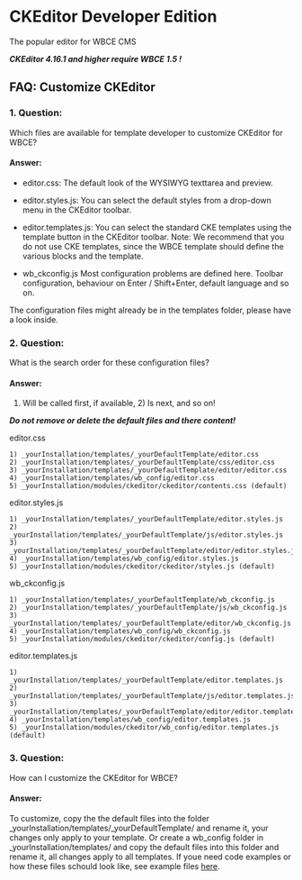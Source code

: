 # CKEditor Developer Edition

The popular editor for WBCE CMS

***CKEditor 4.16.1 and higher require WBCE 1.5 !***

## FAQ: Customize CKEditor

### 1. Question:

Which files are available for template developer to customize CKEditor for WBCE?

#### Answer:

+ editor.css:
The default look of the WYSIWYG texttarea and preview.

+ editor.styles.js:
You can select the default styles from a drop-down menu in the CKEditor toolbar.

+ editor.templates.js:
You can select the standard CKE templates using the template button in the CKEditor toolbar.
Note: We recommend that you do not use CKE templates, since the WBCE template should define the various blocks and the template.

+ wb_ckconfig.js
Most configuration problems are defined here.
Toolbar configuration, behaviour on Enter / Shift+Enter, default language and so on.

The configuration files might already be in the templates folder, please have a look inside.

### 2. Question:

What is the search order for these configuration files?

#### Answer:

1) Will be called first, if available, 2) Is next, and so on!

***Do not remove or delete the default files and there content!***

editor.css
```
1) _yourInstallation/templates/_yourDefaultTemplate/editor.css
2) _yourInstallation/templates/_yourDefaultTemplate/css/editor.css
3) _yourInstallation/templates/_yourDefaultTemplate/editor/editor.css
4) _yourInstallation/templates/wb_config/editor.css
5) _yourInstallation/modules/ckeditor/ckeditor/contents.css (default)
```

editor.styles.js
```
1) _yourInstallation/templates/_yourDefaultTemplate/editor.styles.js
2) _yourInstallation/templates/_yourDefaultTemplate/js/editor.styles.js
3) _yourInstallation/templates/_yourDefaultTemplate/editor/editor.styles.js
4) _yourInstallation/templates/wb_config/editor.styles.js
5) _yourInstallation/modules/ckeditor/ckeditor/styles.js (default)
```

wb_ckconfig.js
```
1) _yourInstallation/templates/_yourDefaultTemplate/wb_ckconfig.js
2) _yourInstallation/templates/_yourDefaultTemplate/js/wb_ckconfig.js
3) _yourInstallation/templates/_yourDefaultTemplate/editor/wb_ckconfig.js
4) _yourInstallation/templates/wb_config/wb_ckconfig.js
5) _yourInstallation/modules/ckeditor/ckeditor/config.js (default)
```

editor.templates.js
```
1) _yourInstallation/templates/_yourDefaultTemplate/editor.templates.js
2) _yourInstallation/templates/_yourDefaultTemplate/js/editor.templates.js
3) _yourInstallation/templates/_yourDefaultTemplate/editor/editor.templates.js
4) _yourInstallation/templates/wb_config/editor.templates.js
5) _yourInstallation/modules/ckeditor/wb_config/editor.templates.js (default)
```

### 3. Question:

How can I customize the CKEditor for WBCE?

#### Answer:

To customize, copy the the default files into the folder _yourInstallation/templates/_yourDefaultTemplate/ and rename it, your changes only apply to your template.
Or create a wb_config folder in _yourInstallation/templates/ and copy the default files into this folder and rename it, all changes apply to all templates.
If youe need code examples or how these files schould look like, see example files [here](https://github.com/Colinax/CKEditor/tree/developer/wb_config).